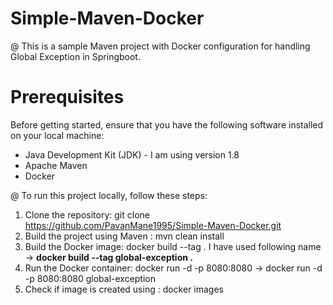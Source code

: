 # Simple-Maven-Docker

@ This is a sample Maven project with Docker configuration for handling Global Exception in Springboot.

# Prerequisites

Before getting started, ensure that you have the following software installed on your local machine:

- Java Development Kit (JDK) - I am using version 1.8
- Apache Maven
- Docker

@ To run this project locally, follow these steps:

1. Clone the repository: git clone https://github.com/PavanMane1995/Simple-Maven-Docker.git
2. Build the project using Maven : mvn clean install
3. Build the Docker image: docker build --tag <Repo name> .    I have used following name -> **docker build --tag global-exception .**
4. Run the Docker container: docker run -d -p 8080:8080 <Repo name>  -> docker run -d -p 8080:8080 global-exception
5. Check if image is created using : docker images

